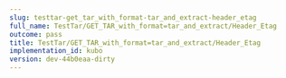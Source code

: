 ```yaml
---
slug: testtar-get_tar_with_format-tar_and_extract-header_etag
full_name: TestTar/GET_TAR_with_format=tar_and_extract/Header_Etag
outcome: pass
title: TestTar/GET_TAR_with_format=tar_and_extract/Header_Etag
implementation_id: kubo
version: dev-44b0eaa-dirty
---
```


